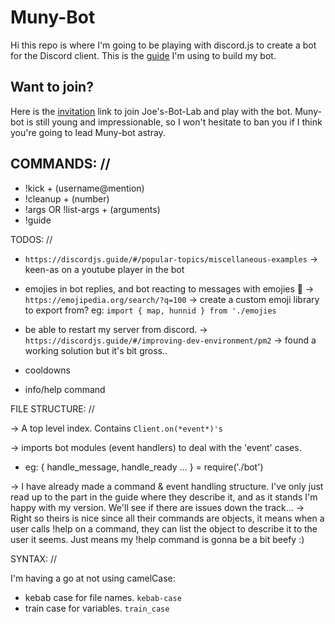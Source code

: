 # Muny-Bot


Hi this repo is where I'm going to be playing with discord.js to create a bot for the Discord client. This is the [guide](https://discordjs.guide/#/) I'm using to build my bot.

## Want to join?

Here is the [invitation](https://discord.gg/QBbjjF) link to join Joe's-Bot-Lab and play with the bot. Muny-bot is still young and impressionable, so I won't hesitate to ban you if I think you're going to lead Muny-bot astray.

## COMMANDS: //

  - !kick + (username@mention)
  - !cleanup + (number)
  - !args OR !list-args + (arguments)
  - !guide

TODOS: //

* `https://discordjs.guide/#/popular-topics/miscellaneous-examples`
  -> keen-as on a youtube player in the bot

* emojies in bot replies, and bot reacting to messages with emojies 💯
  -> `https://emojipedia.org/search/?q=100`
  -> create a custom emoji library to export from? eg: `import { map, hunnid } from './emojies`

* be able to restart my server from discord. 
  -> `https://discordjs.guide/#/improving-dev-environment/pm2`
  -> found a working solution but it's bit gross..

* cooldowns

* info/help command

FILE STRUCTURE: //


  -> A top level index. Contains `Client.on(*event*)'s`

  -> imports bot modules (event handlers) to deal with the 'event' cases.
  - eg: { handle_message, handle_ready ... } = require('./bot')

  -> I have already made a command & event handling structure. I've only just read up to the part in the guide where they describe it, and as it stands I'm happy with my version. We'll see if there are issues down the track...
    -> Right so theirs is nice since all their commands are objects, it means when a user calls !help on a command, they can list the object to describe it to the user it seems.
    Just means my !help command is gonna be a bit beefy :)

SYNTAX: //

I'm having a go at not using camelCase:
  - kebab case for file names. `kebab-case`
  - train case for variables. `train_case`
